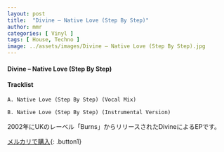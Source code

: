 ```yaml
---
layout: post
title:  "Divine – Native Love (Step By Step)"
author: mmr
categories: [ Vinyl ]
tags: [ House, Techno ]
image: ../assets/images/Divine – Native Love (Step By Step).jpg
---
```


#### Divine – Native Love (Step By Step)

#### Tracklist
```md
A. Native Love (Step By Step) (Vocal Mix)

B. Native Love (Step By Step) (Instrumental Version)
```

2002年にUKのレーベル「Burns」からリリースされたDivineによるEPです。


[メルカリで購入](https://jp.mercari.com/item/m81787621079){: .button1}

